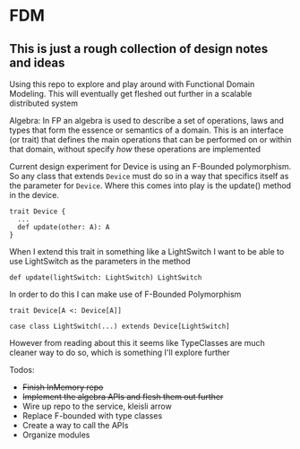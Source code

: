 # FDM

## This is just a rough collection of design notes and ideas


Using this repo to explore and play around with Functional Domain Modeling.
This will eventually get fleshed out further in a scalable distributed system

Algebra:
In FP an algebra is used to describe a set of operations, laws and types that form the essence
or semantics of a domain.  This is an interface (or trait) that defines the 
main operations that can be performed on or within that domain, without specify *how* these operations
are implemented

Current design experiment for Device is using an F-Bounded polymorphism. So any class that extends
`Device` must do so in a way that specifics itself as the parameter for `Device`.  Where this comes into play
is the update() method in the device. 

```
trait Device {
  ...
  def update(other: A): A
}
```

When I extend this trait in something like a LightSwitch I want to be able to use LightSwitch as the parameters
in the method
```
def update(lightSwitch: LightSwitch) LightSwitch
```
In order to do this I can make use of F-Bounded Polymorphism
```
trait Device[A <: Device[A]] 

case class LightSwitch(...) extends Device[LightSwitch]
```

However from reading about this it seems like TypeClasses are much cleaner way to do so, which is something I'll explore further





Todos:
  - ~~Finish InMemory repo~~
  - ~~Implement the algebra APIs and flesh them out further~~
  - Wire up repo to the service, kleisli arrow
  - Replace F-bounded with type classes
  - Create a way to call the APIs
  - Organize modules